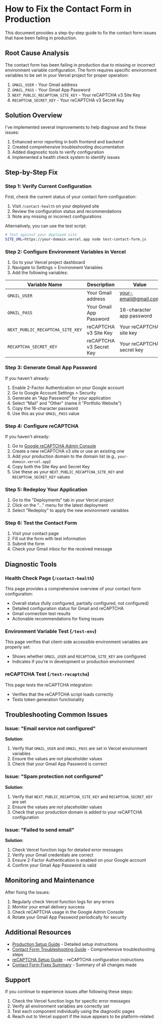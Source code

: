 # How to Fix the Contact Form in Production

This document provides a step-by-step guide to fix the contact form issues that have been failing in production.

## Root Cause Analysis

The contact form has been failing in production due to missing or incorrect environment variable configuration. The form requires specific environment variables to be set in your Vercel project for proper operation:

1. `GMAIL_USER` - Your Gmail address
2. `GMAIL_PASS` - Your Gmail App Password
3. `NEXT_PUBLIC_RECAPTCHA_SITE_KEY` - Your reCAPTCHA v3 Site Key
4. `RECAPTCHA_SECRET_KEY` - Your reCAPTCHA v3 Secret Key

## Solution Overview

I've implemented several improvements to help diagnose and fix these issues:

1. Enhanced error reporting in both frontend and backend
2. Created comprehensive troubleshooting documentation
3. Added diagnostic tools to verify configuration
4. Implemented a health check system to identify issues

## Step-by-Step Fix

### Step 1: Verify Current Configuration

First, check the current status of your contact form configuration:

1. Visit `/contact-health` on your deployed site
2. Review the configuration status and recommendations
3. Note any missing or incorrect configurations

Alternatively, you can use the test script:
```bash
# Test against your deployed site
SITE_URL=https://your-domain.vercel.app node test-contact-form.js
```

### Step 2: Configure Environment Variables in Vercel

1. Go to your Vercel project dashboard
2. Navigate to Settings > Environment Variables
3. Add the following variables:

| Variable Name | Description | Value |
|---------------|-------------|-------|
| `GMAIL_USER` | Your Gmail address | your-email@gmail.com |
| `GMAIL_PASS` | Your Gmail App Password | 16-character app password |
| `NEXT_PUBLIC_RECAPTCHA_SITE_KEY` | reCAPTCHA v3 Site Key | Your reCAPTCHA site key |
| `RECAPTCHA_SECRET_KEY` | reCAPTCHA v3 Secret Key | Your reCAPTCHA secret key |

### Step 3: Generate Gmail App Password

If you haven't already:

1. Enable 2-Factor Authentication on your Google account
2. Go to Google Account Settings > Security
3. Generate an "App Password" for your application
4. Select "Mail" and "Other" (name it "Portfolio Website")
5. Copy the 16-character password
6. Use this as your `GMAIL_PASS` value

### Step 4: Configure reCAPTCHA

If you haven't already:

1. Go to [Google reCAPTCHA Admin Console](https://www.google.com/recaptcha/admin)
2. Create a new reCAPTCHA v3 site or use an existing one
3. Add your production domain to the domain list (e.g., `your-domain.vercel.app`)
4. Copy both the Site Key and Secret Key
5. Use these as your `NEXT_PUBLIC_RECAPTCHA_SITE_KEY` and `RECAPTCHA_SECRET_KEY` values

### Step 5: Redeploy Your Application

1. Go to the "Deployments" tab in your Vercel project
2. Click on the "..." menu for the latest deployment
3. Select "Redeploy" to apply the new environment variables

### Step 6: Test the Contact Form

1. Visit your contact page
2. Fill out the form with test information
3. Submit the form
4. Check your Gmail inbox for the received message

## Diagnostic Tools

### Health Check Page (`/contact-health`)

This page provides a comprehensive overview of your contact form configuration:
- Overall status (fully configured, partially configured, not configured)
- Detailed configuration status for Gmail and reCAPTCHA
- Gmail connection test results
- Actionable recommendations for fixing issues

### Environment Variable Test (`/test-env`)

This page verifies that client-side accessible environment variables are properly set:
- Shows whether `GMAIL_USER` and `RECAPTCHA_SITE_KEY` are configured
- Indicates if you're in development or production environment

### reCAPTCHA Test (`/test-recaptcha`)

This page tests the reCAPTCHA integration:
- Verifies that the reCAPTCHA script loads correctly
- Tests token generation functionality

## Troubleshooting Common Issues

### Issue: "Email service not configured"

**Solution**: 
1. Verify that `GMAIL_USER` and `GMAIL_PASS` are set in Vercel environment variables
2. Ensure the values are not placeholder values
3. Check that your Gmail App Password is correct

### Issue: "Spam protection not configured"

**Solution**:
1. Verify that `NEXT_PUBLIC_RECAPTCHA_SITE_KEY` and `RECAPTCHA_SECRET_KEY` are set
2. Ensure the values are not placeholder values
3. Check that your production domain is added to your reCAPTCHA configuration

### Issue: "Failed to send email"

**Solution**:
1. Check Vercel function logs for detailed error messages
2. Verify your Gmail credentials are correct
3. Ensure 2-Factor Authentication is enabled on your Google account
4. Confirm your Gmail App Password is valid

## Monitoring and Maintenance

After fixing the issues:

1. Regularly check Vercel function logs for any errors
2. Monitor your email delivery success
3. Check reCAPTCHA usage in the Google Admin Console
4. Rotate your Gmail App Password periodically for security

## Additional Resources

- [Production Setup Guide](PRODUCTION_SETUP.md) - Detailed setup instructions
- [Contact Form Troubleshooting Guide](CONTACT_FORM_TROUBLESHOOTING.md) - Comprehensive troubleshooting steps
- [reCAPTCHA Setup Guide](RECAPTCHA_SETUP.md) - reCAPTCHA configuration instructions
- [Contact Form Fixes Summary](CONTACT_FORM_FIXES_SUMMARY.md) - Summary of all changes made

## Support

If you continue to experience issues after following these steps:

1. Check the Vercel function logs for specific error messages
2. Verify all environment variables are correctly set
3. Test each component individually using the diagnostic pages
4. Reach out to Vercel support if the issue appears to be platform-related
